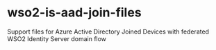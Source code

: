 # wso2-is-aad-join-files
Support files for Azure Active Directory Joined Devices with federated WSO2 Identity Server domain flow
